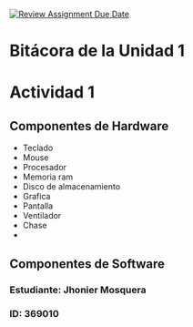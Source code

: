 [![Review Assignment Due Date](https://classroom.github.com/assets/deadline-readme-button-22041afd0340ce965d47ae6ef1cefeee28c7c493a6346c4f15d667ab976d596c.svg)](https://classroom.github.com/a/WfEJSxe8)
# Bitácora de la Unidad 1

# Actividad 1

## Componentes de Hardware
- Teclado
- Mouse
- Procesador
- Memoria ram
- Disco de almacenamiento
- Grafica
- Pantalla
- Ventilador
- Chase
- 
## Componentes de Software

### Estudiante:  Jhonier Mosquera   
### ID:  369010

